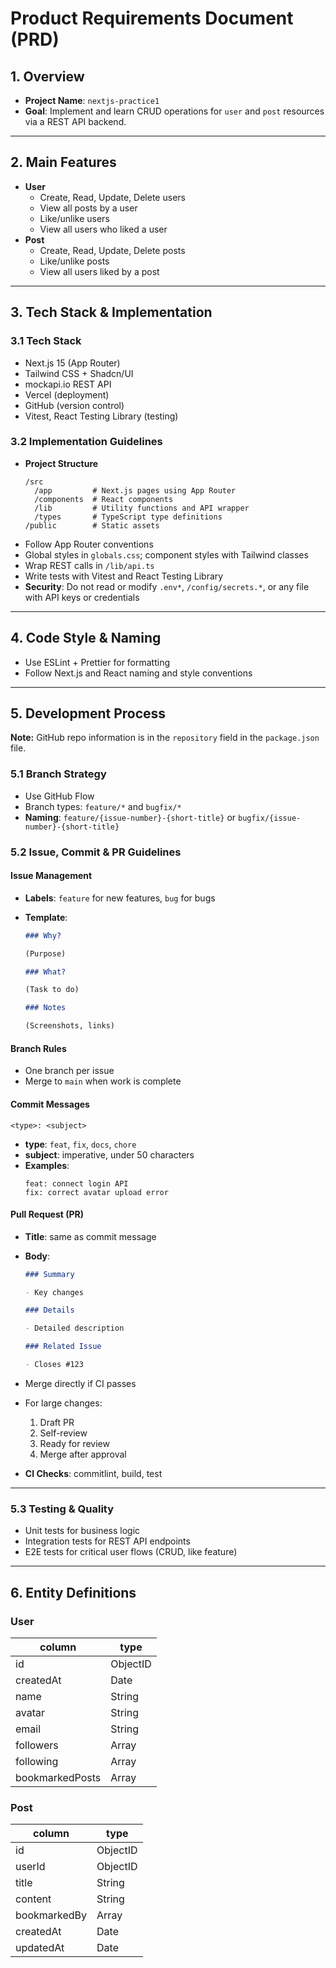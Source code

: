 # Product Requirements Document (PRD)

## 1. Overview

- **Project Name**: `nextjs-practice1`
- **Goal**: Implement and learn CRUD operations for `user` and `post` resources via a REST API backend.

---

## 2. Main Features

- **User**
  - Create, Read, Update, Delete users
  - View all posts by a user
  - Like/unlike users
  - View all users who liked a user
- **Post**
  - Create, Read, Update, Delete posts
  - Like/unlike posts
  - View all users liked by a post

---

## 3. Tech Stack & Implementation

### 3.1 Tech Stack

- Next.js 15 (App Router)
- Tailwind CSS + Shadcn/UI
- mockapi.io REST API
- Vercel (deployment)
- GitHub (version control)
- Vitest, React Testing Library (testing)

### 3.2 Implementation Guidelines

- **Project Structure**
  ```text
  /src
    /app         # Next.js pages using App Router
    /components  # React components
    /lib         # Utility functions and API wrapper
    /types       # TypeScript type definitions
  /public        # Static assets
  ```
- Follow App Router conventions
- Global styles in `globals.css`; component styles with Tailwind classes
- Wrap REST calls in `/lib/api.ts`
- Write tests with Vitest and React Testing Library
- **Security**: Do not read or modify `.env*`, `/config/secrets.*`, or any file with API keys or credentials

---

## 4. Code Style & Naming

- Use ESLint + Prettier for formatting
- Follow Next.js and React naming and style conventions

---

## 5. Development Process

**Note:** GitHub repo information is in the `repository` field in the `package.json` file.

### 5.1 Branch Strategy

- Use GitHub Flow
- Branch types: `feature/*` and `bugfix/*`
- **Naming**: `feature/{issue-number}-{short-title}` or `bugfix/{issue-number}-{short-title}`

### 5.2 Issue, Commit & PR Guidelines

#### Issue Management

- **Labels**: `feature` for new features, `bug` for bugs
- **Template**:

  ```markdown
  ### Why?

  (Purpose)

  ### What?

  (Task to do)

  ### Notes

  (Screenshots, links)
  ```

#### Branch Rules

- One branch per issue
- Merge to `main` when work is complete

#### Commit Messages

```text
<type>: <subject>
```

- **type**: `feat`, `fix`, `docs`, `chore`
- **subject**: imperative, under 50 characters
- **Examples**:
  ```
  feat: connect login API
  fix: correct avatar upload error
  ```

#### Pull Request (PR)

- **Title**: same as commit message
- **Body**:

  ```markdown
  ### Summary

  - Key changes

  ### Details

  - Detailed description

  ### Related Issue

  - Closes #123
  ```

- Merge directly if CI passes
- For large changes:
  1. Draft PR
  2. Self-review
  3. Ready for review
  4. Merge after approval
- **CI Checks**: commitlint, build, test

---

### 5.3 Testing & Quality

- Unit tests for business logic
- Integration tests for REST API endpoints
- E2E tests for critical user flows (CRUD, like feature)

---

## 6. Entity Definitions

### User

| column          | type     |
| --------------- | -------- |
| id              | ObjectID |
| createdAt       | Date     |
| name            | String   |
| avatar          | String   |
| email           | String   |
| followers       | Array    |
| following       | Array    |
| bookmarkedPosts | Array    |

### Post

| column       | type     |
| ------------ | -------- |
| id           | ObjectID |
| userId       | ObjectID |
| title        | String   |
| content      | String   |
| bookmarkedBy | Array    |
| createdAt    | Date     |
| updatedAt    | Date     |
